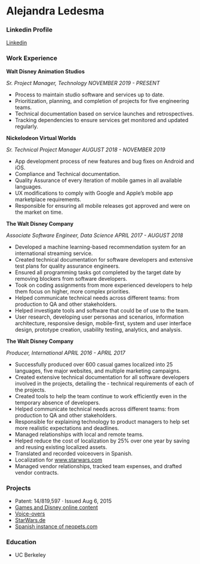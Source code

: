 # Alejandra Ledesma

### Linkedin Profile
[Linkedin](https://www.linkedin.com/in/ledesmaalejandra/)


### Work Experience

**Walt Disney Animation Studios**

*Sr. Project Manager, Technology  NOVEMBER 2019 - PRESENT*
- Process to maintain studio software and services up to date.
- Prioritization, planning, and completion of projects for five engineering teams.
- Technical documentation based on service launches and retrospectives.
- Tracking dependencies to ensure services get monitored and updated regularly.

**Nickelodeon Virtual Worlds**

*Sr. Technical Project Manager AUGUST 2018 - NOVEMBER 2019*
- App development process of new features and bug fixes on Android and iOS. 
- Compliance and Technical documentation. 
- Quality Assurance of every iteration of mobile games in all available languages. 
- UX modifications to comply with Google and Apple’s mobile app marketplace requirements. 
- Responsible for ensuring all mobile releases got approved and were on the market on time. 


**The Walt Disney Company**

*Associate Software Engineer, Data Science  APRIL 2017 - AUGUST 2018*
- Developed a machine learning-based recommendation system for an international streaming service. 
- Created technical documentation for software developers and extensive test plans for quality assurance engineers. 
- Ensured all programming tasks got completed by the target date by removing blockers from software developers. 
- Took on coding assignments from more experienced developers to help them focus on higher, more complex priorities. 
- Helped communicate technical needs across different teams: from production to QA and other stakeholders. 
- Helped investigate tools and software that could be of use to the team. 
- User research, developing user personas and scenarios, information architecture, responsive design, mobile-first, system and user interface design, prototype creation, usability testing, analytics, and analysis.


**The Walt Disney Company**

*Producer, International APRIL 2016 - APRIL 2017*
-  Successfully produced over 600 casual games localized into 25 languages, five major websites, and multiple marketing campaigns. 
- Created extensive technical documentation for all software developers involved in the projects, detailing the - technical requirements of each of the projects. 
- Created tools to help the team continue to work efficiently even in the temporary absence of developers. 
- Helped communicate technical needs across different teams: from production to QA and other stakeholders. 
- Responsible for explaining technology to product managers to help set more realistic expectations and deadlines. 
- Managed relationships with local and remote teams. 
- Helped reduce the cost of localization by 25% over one year by saving and reusing existing localized assets. 
- Translated and recorded voiceovers in Spanish. 
- Localization for www.starwars.com 
- Managed vendor relationships, tracked team expenses, and drafted vendor contracts. 


### Projects
- Patent: 14/819,597 · Issued Aug 6, 2015
- [Games and Disney online content](https://aja.disney.com/)
- [Voice-overs](https://aja.disney.com/)
- [StarWars.de](https://www.disney.de/)
- [Spanish instance of neopets.com](https://www.neopets.com/)

### Education
- UC Berkeley
